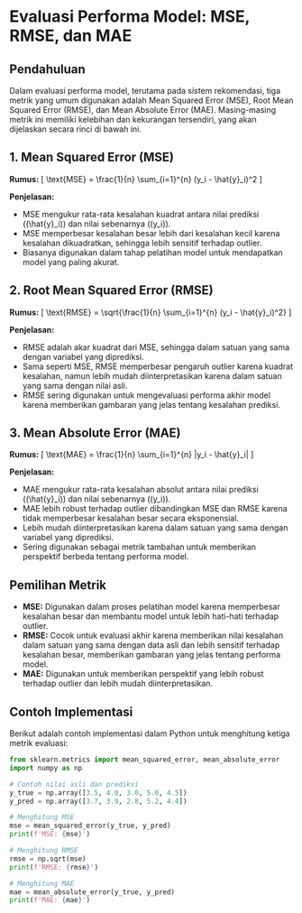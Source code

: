 # Evaluasi Performa Model: MSE, RMSE, dan MAE

## Pendahuluan

Dalam evaluasi performa model, terutama pada sistem rekomendasi, tiga metrik yang umum digunakan adalah Mean Squared Error (MSE), Root Mean Squared Error (RMSE), dan Mean Absolute Error (MAE). Masing-masing metrik ini memiliki kelebihan dan kekurangan tersendiri, yang akan dijelaskan secara rinci di bawah ini.

## 1. Mean Squared Error (MSE)

**Rumus:**
\[ \text{MSE} = \frac{1}{n} \sum_{i=1}^{n} (y_i - \hat{y}_i)^2 \]

**Penjelasan:**

- MSE mengukur rata-rata kesalahan kuadrat antara nilai prediksi (\(\hat{y}_i\)) dan nilai sebenarnya (\(y_i\)).
- MSE memperbesar kesalahan besar lebih dari kesalahan kecil karena kesalahan dikuadratkan, sehingga lebih sensitif terhadap outlier.
- Biasanya digunakan dalam tahap pelatihan model untuk mendapatkan model yang paling akurat.

## 2. Root Mean Squared Error (RMSE)

**Rumus:**
\[ \text{RMSE} = \sqrt{\frac{1}{n} \sum_{i=1}^{n} (y_i - \hat{y}_i)^2} \]

**Penjelasan:**

- RMSE adalah akar kuadrat dari MSE, sehingga dalam satuan yang sama dengan variabel yang diprediksi.
- Sama seperti MSE, RMSE memperbesar pengaruh outlier karena kuadrat kesalahan, namun lebih mudah diinterpretasikan karena dalam satuan yang sama dengan nilai asli.
- RMSE sering digunakan untuk mengevaluasi performa akhir model karena memberikan gambaran yang jelas tentang kesalahan prediksi.

## 3. Mean Absolute Error (MAE)

**Rumus:**
\[ \text{MAE} = \frac{1}{n} \sum_{i=1}^{n} |y_i - \hat{y}_i| \]

**Penjelasan:**

- MAE mengukur rata-rata kesalahan absolut antara nilai prediksi (\(\hat{y}_i\)) dan nilai sebenarnya (\(y_i\)).
- MAE lebih robust terhadap outlier dibandingkan MSE dan RMSE karena tidak memperbesar kesalahan besar secara eksponensial.
- Lebih mudah diinterpretasikan karena dalam satuan yang sama dengan variabel yang diprediksi.
- Sering digunakan sebagai metrik tambahan untuk memberikan perspektif berbeda tentang performa model.

## Pemilihan Metrik

- **MSE:** Digunakan dalam proses pelatihan model karena memperbesar kesalahan besar dan membantu model untuk lebih hati-hati terhadap outlier.
- **RMSE:** Cocok untuk evaluasi akhir karena memberikan nilai kesalahan dalam satuan yang sama dengan data asli dan lebih sensitif terhadap kesalahan besar, memberikan gambaran yang jelas tentang performa model.
- **MAE:** Digunakan untuk memberikan perspektif yang lebih robust terhadap outlier dan lebih mudah diinterpretasikan.

## Contoh Implementasi

Berikut adalah contoh implementasi dalam Python untuk menghitung ketiga metrik evaluasi:

```python
from sklearn.metrics import mean_squared_error, mean_absolute_error
import numpy as np

# Contoh nilai asli dan prediksi
y_true = np.array([3.5, 4.0, 3.0, 5.0, 4.5])
y_pred = np.array([3.7, 3.9, 2.8, 5.2, 4.4])

# Menghitung MSE
mse = mean_squared_error(y_true, y_pred)
print(f'MSE: {mse}')

# Menghitung RMSE
rmse = np.sqrt(mse)
print(f'RMSE: {rmse}')

# Menghitung MAE
mae = mean_absolute_error(y_true, y_pred)
print(f'MAE: {mae}')
